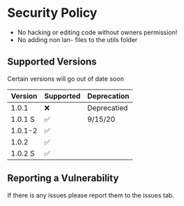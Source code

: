 # Security Policy

  * No hacking or editing code without owners permission!
  * No adding non lan- files to the utils folder

## Supported Versions

Certain versions will go out of date soon

| Version | Supported          | Deprecation       | 
| ------- | ------------------ |------------------ |
| 1.0.1  |                :x: | Deprecatied       | 
| 1.0.1 S  | :white_check_mark: | 9/15/20                  | 
| 1.0.1-2  | :white_check_mark: |                    | 
| 1.0.2  | :white_check_mark: |                    | 
| 1.0.2 S | :white_check_mark: |                    | 


## Reporting a Vulnerability

If there is any issues please report them to the issues tab.
